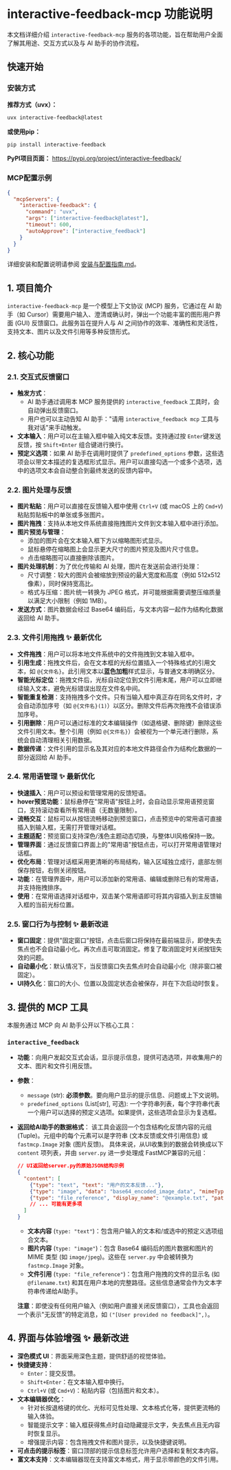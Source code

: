 # interactive-feedback-mcp 功能说明

本文档详细介绍 `interactive-feedback-mcp` 服务的各项功能，旨在帮助用户全面了解其用途、交互方式以及与 AI 助手的协作流程。

## 快速开始

### 安装方式

**推荐方式（uvx）：**
```bash
uvx interactive-feedback@latest
```

**或使用pip：**
```bash
pip install interactive-feedback
```

**PyPI项目页面：** https://pypi.org/project/interactive-feedback/

### MCP配置示例
```json
{
  "mcpServers": {
    "interactive-feedback": {
      "command": "uvx",
      "args": ["interactive-feedback@latest"],
      "timeout": 600,
      "autoApprove": ["interactive_feedback"]
    }
  }
}
```

详细安装和配置说明请参阅 [安装与配置指南.md](./安装与配置指南.md)。

## 1. 项目简介

`interactive-feedback-mcp` 是一个模型上下文协议 (MCP) 服务，它通过在 AI 助手（如 Cursor）需要用户输入、澄清或确认时，弹出一个功能丰富的图形用户界面 (GUI) 反馈窗口。此服务旨在提升人与 AI 之间协作的效率、准确性和灵活性，支持文本、图片以及文件引用等多种反馈形式。

## 2. 核心功能

### 2.1. 交互式反馈窗口

*   **触发方式**：
    *   AI 助手通过调用本 MCP 服务提供的 `interactive_feedback` 工具时，会自动弹出反馈窗口。
    *   用户也可以主动告知 AI 助手："请用 `interactive_feedback mcp` 工具与我对话"来手动触发。
*   **文本输入**：用户可以在主输入框中输入纯文本反馈。支持通过按 `Enter`键发送反馈，按 `Shift+Enter` 组合键进行换行。
*   **预定义选项**：如果 AI 助手在调用时提供了 `predefined_options` 参数，这些选项会以带文本描述的复选框形式显示。用户可以直接勾选一个或多个选项，选中的选项文本会自动整合到最终发送的反馈内容中。

### 2.2. 图片处理与反馈

*   **图片粘贴**：用户可以直接在反馈输入框中使用 `Ctrl+V` (或 macOS 上的 `Cmd+V`) 粘贴剪贴板中的单张或多张图片。
*   **图片拖拽**：支持从本地文件系统直接拖拽图片文件到文本输入框中进行添加。
*   **图片预览与管理**：
    *   添加的图片会在文本输入框下方以缩略图形式显示。
    *   鼠标悬停在缩略图上会显示更大尺寸的图片预览及图片尺寸信息。
    *   点击缩略图可以直接删除该图片。
*   **图片处理机制**：为了优化传输和 AI 处理，图片在发送前会进行处理：
    *   尺寸调整：较大的图片会被缩放到预设的最大宽度和高度（例如 512x512 像素），同时保持宽高比。
    *   格式与压缩：图片统一转换为 JPEG 格式，并可能根据需要调整压缩质量以满足大小限制（例如 1MB）。
*   **发送方式**：图片数据会经过 Base64 编码后，与文本内容一起作为结构化数据返回给 AI 助手。

### 2.3. 文件引用拖拽 ✨ 最新优化

*   **文件拖拽**：用户可以将本地文件系统中的文件拖拽到文本输入框中。
*   **引用生成**：拖拽文件后，会在文本框的光标位置插入一个特殊格式的引用文本，如 `@{文件名}`。此引用文本以**蓝色加粗**样式显示，与普通文本明确区分。
*   **智能光标定位**：拖拽文件后，光标自动定位到文件引用末尾，用户可以立即继续输入文本，避免光标错误出现在文件名中间。
*   **智能重复检测**：支持拖拽多个文件。只有当输入框中真正存在同名文件时，才会自动添加序号（如 `@{文件名}(1)`）以区分。删除文件后再次拖拽不会错误添加序号。
*   **引用删除**：用户可以通过标准的文本编辑操作（如退格键、删除键）删除这些文件引用文本。整个引用（例如 `@{文件名}`）会被视为一个单元进行删除，系统会自动清理相关引用数据。
*   **数据传递**：文件引用的显示名及其对应的本地文件路径会作为结构化数据的一部分返回给 AI 助手。

### 2.4. 常用语管理 ✨ 最新优化

*   **快速插入**：用户可以预设和管理常用的反馈短语。
*   **hover预览功能**：鼠标悬停在"常用语"按钮上时，会自动显示常用语预览窗口，支持滚动查看所有常用语（无数量限制）。
*   **流畅交互**：鼠标可以从按钮流畅移动到预览窗口，点击预览中的常用语可直接插入到输入框，无需打开管理对话框。
*   **主题适配**：预览窗口支持深色/浅色主题动态切换，与整体UI风格保持一致。
*   **管理界面**：通过反馈窗口界面上的"常用语"按钮点击，可以打开常用语管理对话框。
*   **优化布局**：管理对话框采用更清晰的布局结构，输入区域独立成行，底部左侧保存按钮，右侧关闭按钮。
*   **功能**：在管理界面中，用户可以添加新的常用语、编辑或删除已有的常用语，并支持拖拽排序。
*   **使用**：在常用语选择对话框中，双击某个常用语即可将其内容插入到主反馈输入框的当前光标位置。

### 2.5. 窗口行为与控制 ✨ 最新改进

*   **窗口固定**：提供"固定窗口"按钮，点击后窗口将保持在最前端显示，即使失去焦点也不会自动最小化。再次点击可取消固定。修复了取消固定时关闭按钮失效的问题。
*   **自动最小化**：默认情况下，当反馈窗口失去焦点时会自动最小化（除非窗口被固定）。
*   **UI持久化**：窗口的大小、位置以及固定状态会被保存，并在下次启动时恢复。

## 3. 提供的 MCP 工具

本服务通过 MCP 向 AI 助手公开以下核心工具：

### `interactive_feedback`

*   **功能**：向用户发起交互式会话，显示提示信息，提供可选选项，并收集用户的文本、图片和文件引用反馈。
*   **参数**：
    *   `message` (str): **必须参数**。要向用户显示的提示信息、问题或上下文说明。
    *   `predefined_options` (List[str], 可选): 一个字符串列表，每个字符串代表一个用户可以选择的预定义选项。如果提供，这些选项会显示为复选框。
*   **返回给AI助手的数据格式**：
    该工具会返回一个包含结构化反馈内容的元组 (Tuple)。元组中的每个元素可以是字符串 (文本反馈或文件引用信息) 或 `fastmcp.Image` 对象 (图片反馈)。
    具体来说，从UI收集到的数据会转换成以下 `content` 项列表，并由 `server.py` 进一步处理成 FastMCP兼容的元组：
    ```json
    // UI返回给server.py的原始JSON结构示例
    {
      "content": [
        {"type": "text", "text": "用户的文本反馈..."},
        {"type": "image", "data": "base64_encoded_image_data", "mimeType": "image/jpeg"},
        {"type": "file_reference", "display_name": "@example.txt", "path": "/path/to/local/example.txt"}
        // ... 可能有更多项
      ]
    }
    ```
    *   **文本内容** (`type: "text"`)：包含用户输入的文本和/或选中的预定义选项组合文本。
    *   **图片内容** (`type: "image"`)：包含 Base64 编码后的图片数据和图片的 MIME 类型 (如 `image/jpeg`)。这些在 `server.py` 中会被转换为 `fastmcp.Image` 对象。
    *   **文件引用** (`type: "file_reference"`)：包含用户拖拽的文件的显示名 (如 `@filename.txt`) 和其在用户本地的完整路径。这些信息通常会作为文本字符串传递给AI助手。

    **注意**：即使没有任何用户输入（例如用户直接关闭反馈窗口），工具也会返回一个表示"无反馈"的特定消息，如 `("[User provided no feedback]",)`。

## 4. 界面与体验增强 ✨ 最新改进

*   **深色模式 UI**：界面采用深色主题，提供舒适的视觉体验。
*   **快捷键支持**：
    *   `Enter`：提交反馈。
    *   `Shift+Enter`：在文本输入框中换行。
    *   `Ctrl+V` (或 `Cmd+V`)：粘贴内容（包括图片和文本）。
*   **文本编辑器优化**：
    *   针对长按退格键的优化、光标可见性处理、文本格式化等，提供更流畅的输入体验。
    *   智能提示文字：输入框获得焦点时自动隐藏提示文字，失去焦点且无内容时恢复显示。
    *   增强提示内容：包含拖拽文件和图片提示，以及快捷键说明。
*   **可点击的提示标签**：窗口顶部的提示信息标签允许用户选择和复制文本内容。
*   **富文本支持**：文本编辑器现在支持富文本格式，用于显示带颜色的文件引用。